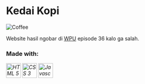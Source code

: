# Kedai Kopi

<img src="https://source.unsplash.com/1366x384?coffee-mug" alt="Coffee">

Website hasil ngobar di [WPU](https://www.youtube.com/watch?v=MCVkMmYL-aY&t=11s) episode 36 kalo ga salah.

### Made with:
<i><img src="https://cdn.jsdelivr.net/gh/devicons/devicon/icons/html5/html5-original.svg" alt="HTML 5" height="40"></i>
<i><img src="https://cdn.jsdelivr.net/gh/devicons/devicon/icons/css3/css3-original.svg" alt="CSS 3" height="40"></i>
<i><img src="https://cdn.jsdelivr.net/gh/devicons/devicon/icons/javascript/javascript-original.svg" alt="Javascript" height="40"></i>